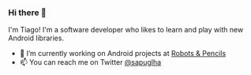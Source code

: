 ### Hi there 👋

I'm Tiago! I'm a software developer who likes to learn and play with new Android libraries.

- 🔭 I’m currently working on Android projects at [Robots & Pencils](https://robotsandpencils.com)
- 📫 You can reach me on Twitter [@sapuglha](https://twitter.com/sapuglha)

<!-- 
- 👯 I’m looking to collaborate on 
- 🤔 I’m looking for help with ...
- 💬 Ask me about ...
- ⚡ Fun fact: ...
-->
